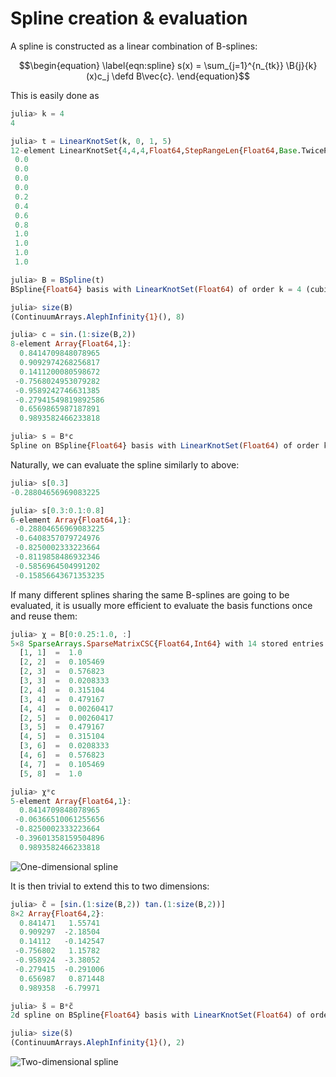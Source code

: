 # Spline creation & evaluation

A spline is constructed as a linear combination of B-splines:

$$\begin{equation}
\label{eqn:spline}
s(x) = \sum_{j=1}^{n_{tk}} \B{j}{k}(x)c_j \defd B\vec{c}.
\end{equation}$$

This is easily done as

```julia
julia> k = 4
4

julia> t = LinearKnotSet(k, 0, 1, 5)
12-element LinearKnotSet{4,4,4,Float64,StepRangeLen{Float64,Base.TwicePrecision{Float64},Base.TwicePrecision{Float64}}}:
 0.0
 0.0
 0.0
 0.0
 0.2
 0.4
 0.6
 0.8
 1.0
 1.0
 1.0
 1.0

julia> B = BSpline(t)
BSpline{Float64} basis with LinearKnotSet(Float64) of order k = 4 (cubic) on 0.0..1.0 (5 intervals)

julia> size(B)
(ContinuumArrays.AlephInfinity{1}(), 8)

julia> c = sin.(1:size(B,2))
8-element Array{Float64,1}:
  0.8414709848078965
  0.9092974268256817
  0.1411200080598672
 -0.7568024953079282
 -0.9589242746631385
 -0.27941549819892586
  0.6569865987187891
  0.9893582466233818

julia> s = B*c
Spline on BSpline{Float64} basis with LinearKnotSet(Float64) of order k = 4 (cubic) on 0.0..1.0 (5 intervals)
```

Naturally, we can evaluate the spline similarly to above:
```julia
julia> s[0.3]
-0.28804656969083225

julia> s[0.3:0.1:0.8]
6-element Array{Float64,1}:
 -0.28804656969083225
 -0.6408357079724976
 -0.8250002333223664
 -0.8119858486932346
 -0.5856964504991202
 -0.15856643671353235
```

If many different splines sharing the same B-splines are going to be
evaluated, it is usually more efficient to evaluate the basis
functions once and reuse them:

```julia
julia> χ = B[0:0.25:1.0, :]
5×8 SparseArrays.SparseMatrixCSC{Float64,Int64} with 14 stored entries:
  [1, 1]  =  1.0
  [2, 2]  =  0.105469
  [2, 3]  =  0.576823
  [3, 3]  =  0.0208333
  [2, 4]  =  0.315104
  [3, 4]  =  0.479167
  [4, 4]  =  0.00260417
  [2, 5]  =  0.00260417
  [3, 5]  =  0.479167
  [4, 5]  =  0.315104
  [3, 6]  =  0.0208333
  [4, 6]  =  0.576823
  [4, 7]  =  0.105469
  [5, 8]  =  1.0

julia> χ*c
5-element Array{Float64,1}:
  0.8414709848078965
 -0.06366510061255656
 -0.8250002333223664
 -0.39601358159504896
  0.9893582466233818
```

![One-dimensional spline](figures/spline-1d.svg)

It is then trivial to extend this to two dimensions:

```julia
julia> c̃ = [sin.(1:size(B,2)) tan.(1:size(B,2))]
8×2 Array{Float64,2}:
  0.841471   1.55741
  0.909297  -2.18504
  0.14112   -0.142547
 -0.756802   1.15782
 -0.958924  -3.38052
 -0.279415  -0.291006
  0.656987   0.871448
  0.989358  -6.79971

julia> s̃ = B*c̃
2d spline on BSpline{Float64} basis with LinearKnotSet(Float64) of order k = 4 (cubic) on 0.0..1.0 (5 intervals)

julia> size(s̃)
(ContinuumArrays.AlephInfinity{1}(), 2)
```

![Two-dimensional spline](figures/spline-2d.svg)